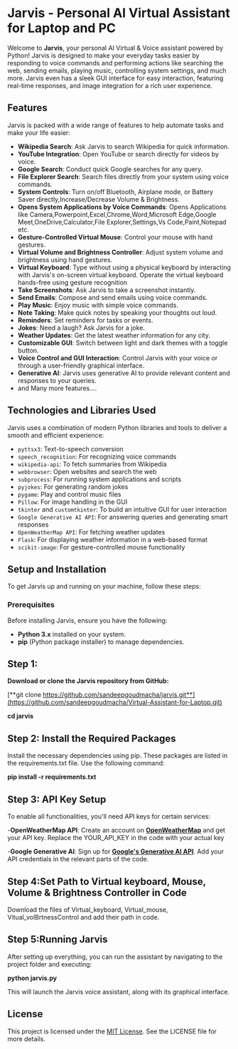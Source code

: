 # Jarvis - Personal AI Virtual Assistant for Laptop and PC

Welcome to **Jarvis**, your personal AI Virtual & Voice assistant powered by Python! Jarvis is designed to make your everyday tasks easier by responding to voice commands and performing actions like searching the web, sending emails, playing music, controlling system settings, and much more. Jarvis even has a sleek GUI interface for easy interaction, featuring real-time responses, and image integration for a rich user experience.

## Features

Jarvis is packed with a wide range of features to help automate tasks and make your life easier:

- **Wikipedia Search**: Ask Jarvis to search Wikipedia for quick information.
- **YouTube Integration**: Open YouTube or search directly for videos by voice.
- **Google Search**: Conduct quick Google searches for any query.
- **File Explorer Search**: Search files directly from your system using voice commands.
- **System Controls**: Turn on/off Bluetooth, Airplane mode, or Battery Saver directly,Increase/Decrease Volume & Brightness.
- **Opens System Applications by Voice Commands**:  Opens Applications like Camera,Powerpoint,Excel,Chrome,Word,Microsoft Edge,Google Meet,OneDrive,Calculator,File Explorer,Settings,Vs Code,Paint,Notepad etc.
- **Gesture-Controlled Virtual Mouse**: Control your mouse with hand gestures.
- **Virtual Volume and Brightness Controller**: Adjust system volume and brightness using hand gestures.
- **Virtual Keyboard**: Type without using a physical keyboard by interacting with Jarvis's on-screen virtual keyboard. Operate the virtual keyboard hands-free using gesture recognition
- **Take Screenshots**: Ask Jarvis to take a screenshot instantly.
- **Send Emails**: Compose and send emails using voice commands.
- **Play Music**: Enjoy music with simple voice commands.
- **Note Taking**: Make quick notes by speaking your thoughts out loud.
- **Reminders**: Set reminders for tasks or events.
- **Jokes**: Need a laugh? Ask Jarvis for a joke.
- **Weather Updates**: Get the latest weather information for any city.
- **Customizable GUI**: Switch between light and dark themes with a toggle button.
- **Voice Control and GUI Interaction**: Control Jarvis with your voice or through a user-friendly graphical interface.
- **Generative AI**: Jarvis uses generative AI to provide relevant content and responses to your queries.
- and Many more features....

## Technologies and Libraries Used

Jarvis uses a combination of modern Python libraries and tools to deliver a smooth and efficient experience:

- `pyttsx3`: Text-to-speech conversion
- `speech_recognition`: For recognizing voice commands
- `wikipedia-api`: To fetch summaries from Wikipedia
- `webbrowser`: Open websites and search the web
- `subprocess`: For running system applications and scripts
- `pyjokes`: For generating random jokes
- `pygame`: Play and control music files
- `Pillow`: For image handling in the GUI
- `tkinter` and `customtkinter`: To build an intuitive GUI for user interaction
- `Google Generative AI API`: For answering queries and generating smart responses
- `OpenWeatherMap API`: For fetching weather updates
- `Flask`: For displaying weather information in a web-based format
- `scikit-image`: For gesture-controlled mouse functionality

## Setup and Installation

To get Jarvis up and running on your machine, follow these steps:

### Prerequisites

Before installing Jarvis, ensure you have the following:

- **Python 3.x** installed on your system.
- **pip** (Python package installer) to manage dependencies.

## **Step 1**:
**Download or clone the Jarvis repository from GitHub:**

[**git clone https://github.com/sandeepgoudmacha/jarvis.git**](https://github.com/sandeepgoudmacha/Virtual-Assistant-for-Laptop.git)

**cd jarvis**

## **Step 2**: **Install the Required Packages**
Install the necessary dependencies using pip. These packages are listed in the requirements.txt file. Use the following command:

**pip install -r requirements.txt**

## **Step 3**: **API Key Setup**
To enable all functionalities, you'll need API keys for certain services:

-**OpenWeatherMap API**: Create an account on [**OpenWeatherMap**](https://openweathermap.org/api) and get your API key. Replace the YOUR_API_KEY in the code with your actual key 

-**Google Generative AI**: Sign up for [**Google's Generative AI API**](https://ai.google.dev/aistudio?gad_source=1&gclid=CjwKCAjwmaO4BhAhEiwA5p4YL2_PeGFiWpbKacf7nF1Kwx0_aduoPZUIVwNZZYKoo9VXGG6Y9vmoARoC14MQAvD_BwE). Add your API credentials in the relevant parts of the code.

## **Step 4**:Set Path to Virtual keyboard, Mouse, Volume & Brightness Controller in Code

Download the files of Virtual_keyboard, Virtual_mouse, Vitual_volBrtnessControl and add their path in code.

## **Step 5**:**Running Jarvis**
After setting up everything, you can run the assistant by navigating to the project folder and executing:

**python jarvis.py**

This will launch the Jarvis voice assistant, along with its graphical interface.

## License
This project is licensed under the [MIT License](https://github.com/sandeepgoudmacha/AI-Virtual-Assistant-for-Laptop-PC/tree/main?tab=MIT-1-ov-file#readme). See the LICENSE file for more details. 
